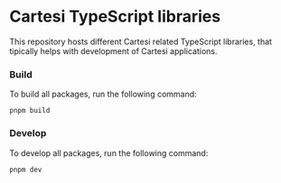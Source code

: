 # Cartesi TypeScript libraries

This repository hosts different Cartesi related TypeScript libraries, that tipically helps with development of Cartesi applications.

### Build

To build all packages, run the following command:

```
pnpm build
```

### Develop

To develop all packages, run the following command:

```
pnpm dev
```
